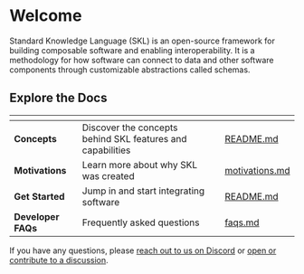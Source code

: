# Welcome

Standard Knowledge Language (SKL) is an open-source framework for building composable software and enabling interoperability. It is a methodology for how software can connect to data and other software components through customizable abstractions called schemas.

<table data-view="cards">
  <thead>
    <tr>
      <th></th>
      <th></th>
      <th></th>
      <th data-hidden data-card-target data-type="content-ref"></th>
    </tr>
  </thead>
  <h2>Explore the Docs</h2>
  <tbody>
    <tr>
      <td>
        <strong>Concepts</strong>
      </td>
      <td>Discover the concepts behind SKL features and capabilities</td>
      <td></td>
      <td>
        <a href="concepts/README.md">README.md</a>
      </td>
    </tr>
    <tr>
      <td>
        <strong>Motivations</strong>
      </td>
      <td>Learn more about why SKL was created</td>
      <td></td>
      <td>
        <a href="other/motivations.md">motivations.md</a>
      </td>
    </tr>
    <tr>
      <td>
        <strong>Get Started</strong>
      </td>
      <td>Jump in and start integrating software</td>
      <td></td>
      <td>
        <a href="tutorials/get-started/README.md">README.md</a>
      </td>
    </tr>
    <tr>
      <td>
        <strong>Developer FAQs</strong>
      </td>
      <td>Frequently asked questions</td>
      <td></td>
      <td>
        <a href="other/faqs.md">faqs.md</a>
      </td>
    </tr>
  </tbody>
</table>

If you have any questions, please [reach out to us on Discord](https://discord.gg/stvfSB8kpG?ref=https://github.com/comake/skl-examples) or [open or contribute to a discussion](https://github.com/comake/skl/discussions).
